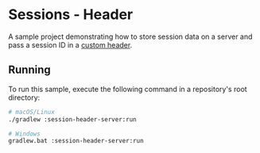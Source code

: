 # Sessions - Header
A sample project demonstrating how to store session data on a server and pass a session ID in a [custom header](https://ktor.io/docs/cookie-header.html).

## Running
To run this sample, execute the following command in a repository's root directory:
```bash
# macOS/Linux
./gradlew :session-header-server:run

# Windows
gradlew.bat :session-header-server:run
```
